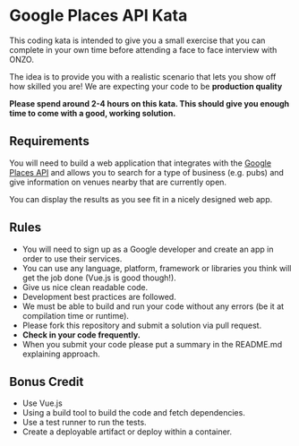 # Google Places API Kata

This coding kata is intended to give you a small exercise that you can complete in your own time before attending a face to face interview with ONZO.

The idea is to provide you with a realistic scenario that lets you show off how skilled you are! We are expecting your code to be **production quality**

**Please spend around 2-4 hours on this kata. This should give you enough time to come with a good, working solution.**

## Requirements

You will need to build a web application that integrates with the [Google Places API](https://developers.google.com/places/)
and allows you to search for a type of business (e.g. pubs) and give information on venues nearby that are currently open.

You can display the results as you see fit in a nicely designed web app.

## Rules

*   You will need to sign up as a Google developer and create an app in order to use their services.
*   You can use any language, platform, framework or libraries you think will get the job done (Vue.js is good though!).
*   Give us nice clean readable code.
*   Development best practices are followed.
*   We must be able to build and run your code without any errors (be it at compilation time or runtime).
*   Please fork this repository and submit a solution via pull request.
*   **Check in your code frequently.**
*   When you submit your code please put a summary in the README.md explaining approach.

## Bonus Credit

*   Use Vue.js
*   Using a build tool to build the code and fetch dependencies.
*   Use a test runner to run the tests.
*   Create a deployable artifact or deploy within a container.
